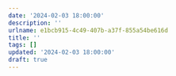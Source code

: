 ```yaml
---
date: '2024-02-03 18:00:00'
description: ''
urlname: e1bcb915-4c49-407b-a37f-855a54be616d
title: ''
tags: []
updated: '2024-02-03 18:00:00'
draft: true
---
```


